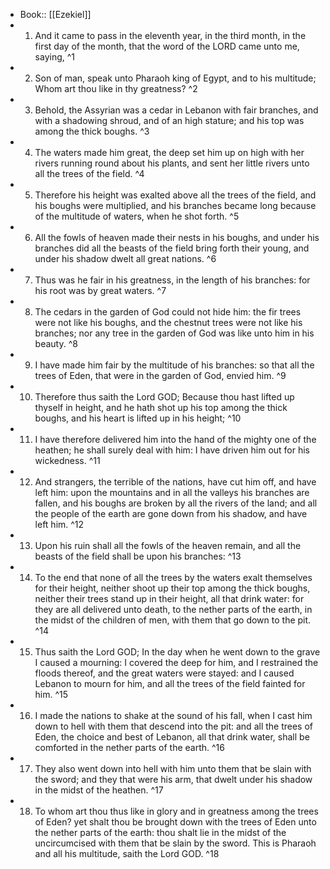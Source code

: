 - Book:: [[Ezekiel]]
- 1. And it came to pass in the eleventh year, in the third month, in the first day of the month, that the word of the LORD came unto me, saying, ^1
- 2. Son of man, speak unto Pharaoh king of Egypt, and to his multitude; Whom art thou like in thy greatness? ^2
- 3. Behold, the Assyrian was a cedar in Lebanon with fair branches, and with a shadowing shroud, and of an high stature; and his top was among the thick boughs. ^3
- 4. The waters made him great, the deep set him up on high with her rivers running round about his plants, and sent her little rivers unto all the trees of the field. ^4
- 5. Therefore his height was exalted above all the trees of the field, and his boughs were multiplied, and his branches became long because of the multitude of waters, when he shot forth. ^5
- 6. All the fowls of heaven made their nests in his boughs, and under his branches did all the beasts of the field bring forth their young, and under his shadow dwelt all great nations. ^6
- 7. Thus was he fair in his greatness, in the length of his branches: for his root was by great waters. ^7
- 8. The cedars in the garden of God could not hide him: the fir trees were not like his boughs, and the chestnut trees were not like his branches; nor any tree in the garden of God was like unto him in his beauty. ^8
- 9. I have made him fair by the multitude of his branches: so that all the trees of Eden, that were in the garden of God, envied him. ^9
- 10. Therefore thus saith the Lord GOD; Because thou hast lifted up thyself in height, and he hath shot up his top among the thick boughs, and his heart is lifted up in his height; ^10
- 11. I have therefore delivered him into the hand of the mighty one of the heathen; he shall surely deal with him: I have driven him out for his wickedness. ^11
- 12. And strangers, the terrible of the nations, have cut him off, and have left him: upon the mountains and in all the valleys his branches are fallen, and his boughs are broken by all the rivers of the land; and all the people of the earth are gone down from his shadow, and have left him. ^12
- 13. Upon his ruin shall all the fowls of the heaven remain, and all the beasts of the field shall be upon his branches: ^13
- 14. To the end that none of all the trees by the waters exalt themselves for their height, neither shoot up their top among the thick boughs, neither their trees stand up in their height, all that drink water: for they are all delivered unto death, to the nether parts of the earth, in the midst of the children of men, with them that go down to the pit. ^14
- 15. Thus saith the Lord GOD; In the day when he went down to the grave I caused a mourning: I covered the deep for him, and I restrained the floods thereof, and the great waters were stayed: and I caused Lebanon to mourn for him, and all the trees of the field fainted for him. ^15
- 16. I made the nations to shake at the sound of his fall, when I cast him down to hell with them that descend into the pit: and all the trees of Eden, the choice and best of Lebanon, all that drink water, shall be comforted in the nether parts of the earth. ^16
- 17. They also went down into hell with him unto them that be slain with the sword; and they that were his arm, that dwelt under his shadow in the midst of the heathen. ^17
- 18. To whom art thou thus like in glory and in greatness among the trees of Eden? yet shalt thou be brought down with the trees of Eden unto the nether parts of the earth: thou shalt lie in the midst of the uncircumcised with them that be slain by the sword. This is Pharaoh and all his multitude, saith the Lord GOD. ^18
